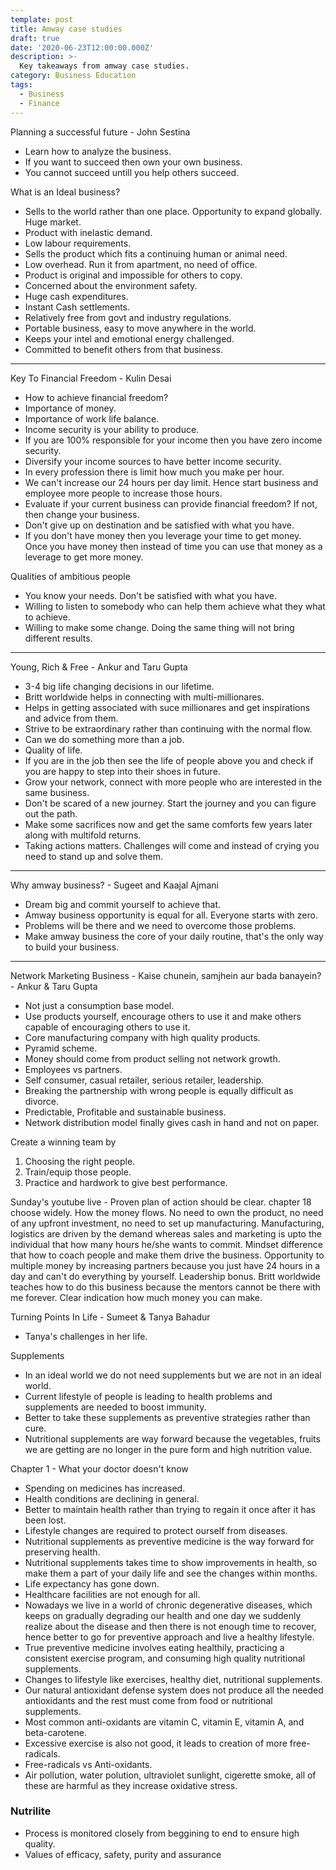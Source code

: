 ```yaml
---
template: post
title: Amway case studies
draft: true
date: '2020-06-23T12:00:00.000Z'
description: >-
  Key takeaways from amway case studies.
category: Business Education
tags:
  - Business
  - Finance
---
```


Planning a successful future - John Sestina

- Learn how to analyze the business.
- If you want to succeed then own your own business.
- You cannot succeed untill you help others succeed.

What is an Ideal business?

- Sells to the world rather than one place. Opportunity to expand globally. Huge market.
- Product with inelastic demand.
- Low labour requirements.
- Sells the product which fits a continuing human or animal need.
- Low overhead. Run it from apartment, no need of office.
- Product is original and impossible for others to copy.
- Concerned about the environment safety.
- Huge cash expenditures.
- Instant Cash settlements.
- Relatively free from govt and industry regulations.
- Portable business, easy to move anywhere in the world.
- Keeps your intel and emotional energy challenged.
- Committed to benefit others from that business.

---

Key To Financial Freedom - Kulin Desai

- How to achieve financial freedom?
- Importance of money.
- Importance of work life balance.
- Income security is your ability to produce.
- If you are 100% responsible for your income then you have zero income security.
- Diversify your income sources to have better income security.
- In every profession there is limit how much you make per hour.
- We can't increase our 24 hours per day limit. Hence start business and employee more people to increase those hours.
- Evaluate if your current business can provide financial freedom? If not, then change your business.
- Don't give up on destination and be satisfied with what you have.
- If you don't have money then you leverage your time to get money. Once you have money then instead of time you can use that money as a leverage to get more money.

Qualities of ambitious people

- You know your needs. Don't be satisfied with what you have.
- Willing to listen to somebody who can help them achieve what they what to achieve.
- Willing to make some change. Doing the same thing will not bring different results.

---

Young, Rich & Free - Ankur and Taru Gupta

- 3-4 big life changing decisions in our lifetime.
- Britt worldwide helps in connecting with multi-millionares.
- Helps in getting associated with suce millionares and get inspirations and advice from them.
- Strive to be extraordinary rather than continuing with the normal flow.
- Can we do something more than a job.
- Quality of life.
- If you are in the job then see the life of people above you and check if you are happy to step into their shoes in future.
- Grow your network, connect with more people who are interested in the same business.
- Don't be scared of a new journey. Start the journey and you can figure out the path.
- Make some sacrifices now and get the same comforts few years later along with multifold returns.
- Taking actions matters. Challenges will come and instead of crying you need to stand up and solve them.

---

Why amway business? - Sugeet and Kaajal Ajmani

- Dream big and commit yourself to achieve that.
- Amway business opportunity is equal for all. Everyone starts with zero.
- Problems will be there and we need to overcome those problems.
- Make amway business the core of your daily routine, that's the only way to build your business.

---

Network Marketing Business - Kaise chunein, samjhein aur bada banayein? - Ankur & Taru Gupta

- Not just a consumption base model.
- Use products yourself, encourage others to use it and make others capable of encouraging others to use it.
- Core manufacturing company with high quality products.
- Pyramid scheme.
- Money should come from product selling not network growth.
- Employees vs partners.
- Self consumer, casual retailer, serious retailer, leadership.
- Breaking the partnership with wrong people is equally difficult as divorce.
- Predictable, Profitable and sustainable business.
- Network distribution model finally gives cash in hand and not on paper.

Create a winning team by

1. Choosing the right people.
2. Train/equip those people.
3. Practice and hardwork to give best performance.

Sunday's youtube live -
Proven plan of action should be clear.
chapter 18 choose widely.
How the money flows.
No need to own the product, no need of any upfront investment, no need to set up manufacturing.
Manufacturing, logistics are driven by the demand whereas sales and marketing is upto the individual that how many hours he/she wants to commit.
Mindset difference that how to coach people and make them drive the business.
Opportunity to multiple money by increasing partners because you just have 24 hours in a day and can't do everything by yourself.
Leadership bonus.
Britt worldwide teaches how to do this business because the mentors cannot be there with me forever.
Clear indication how much money you can make.

Turning Points In Life - Sumeet & Tanya Bahadur

- Tanya's challenges in her life.

Supplements

- In an ideal world we do not need supplements but we are not in an ideal world.
- Current lifestyle of people is leading to health problems and supplements are needed to boost immunity.
- Better to take these supplements as preventive strategies rather than cure.
- Nutritional supplements are way forward because the vegetables, fruits we are getting are no longer in the pure form and high nutrition value.

Chapter 1 - What your doctor doesn't know

- Spending on medicines has increased.
- Health conditions are declining in general.
- Better to maintain health rather than trying to regain it once after it has been lost.
- Lifestyle changes are required to protect ourself from diseases.
- Nutritional supplements as preventive medicine is the way forward for preserving health.
- Nutritional supplements takes time to show improvements in health, so make them a part of your daily life and see the changes within months.
- Life expectancy has gone down.
- Healthcare facilities are not enough for all.
- Nowadays we live in a world of chronic degenerative diseases, which keeps on gradually degrading our health and one day we suddenly realize about the disease and then there is not enough time to recover, hence better to go for preventive approach and live a healthy lifestyle.
- True preventive medicine involves eating healthily, practicing a consistent exercise program, and consuming high quality nutritional supplements.
- Changes to lifestyle like exercises, healthy diet, nutritional supplements.
- Our natural antioxidant defense system does not produce all the needed antioxidants and the rest must come from food or nutritional supplements.
- Most common anti-oxidants are vitamin C, vitamin E, vitamin A, and beta-carotene.
- Excessive exercise is also not good, it leads to creation of more free-radicals.
- Free-radicals vs Anti-oxidants.
- Air pollution, water polution, ultraviolet sunlight, cigerette smoke, all of these are harmful as they increase oxidative stress.

### Nutrilite

- Process is monitored closely from beggining to end to ensure high quality.
- Values of efficacy, safety, purity and assurance
